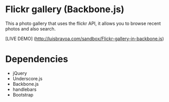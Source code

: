 Flickr gallery (Backbone.js)
============================

This a photo gallery that uses the flickr API, it allows you to browse recent photos and also search.

[LIVE DEMO] (http://luisbravoa.com/sandbox/Flickr-gallery-in-backbone.js)

Dependencies
============

- jQuery
- Underscore.js
- Backbone.js
- handlebars
- Bootstrap
